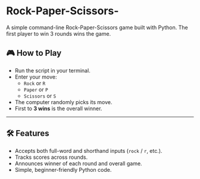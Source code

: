 # Rock-Paper-Scissors-
A simple command-line Rock-Paper-Scissors game built with Python.   The first player to win 3 rounds wins the game.
## 🎮 How to Play
- Run the script in your terminal.  
- Enter your move:  
  - `Rock` or `R`  
  - `Paper` or `P`  
  - `Scissors` or `S`  
- The computer randomly picks its move.  
- First to **3 wins** is the overall winner.

---

## 🛠️ Features
- Accepts both full-word and shorthand inputs (`rock` / `r`, etc.).  
- Tracks scores across rounds.  
- Announces winner of each round and overall game.  
- Simple, beginner-friendly Python code.
